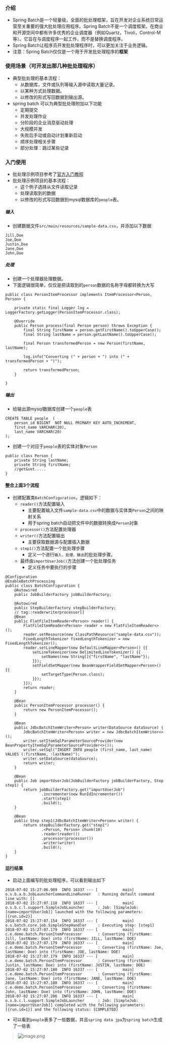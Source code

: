### 介绍
- Spring Batch是一个轻量级，全面的批处理框架，旨在开发对企业系统日常运营至关重要的强大批处理应用程序。Spring Batch不是一个调度框架。在商业和开源空间中都有许多优秀的企业调度器（例如Quartz，Tivoli，Control-M等）。它旨在与调度程序一起工作，而不是替换调度程序。
- Spring Batch让程序员开发批处理程序时，可以更加关注于业务逻辑。
- 注意：Spring Batch仅仅是一个用于开发批处理程序的**框架**

### 使用场景（可开发出那几种批处理程序）
- 典型批处理的基本流程：
    - 从数据库，文件或队列等输入源中读取大量记录。
    - 以某种方式处理数据。
    - 以修改的形式写回数据到输出源。
- spring batch 可以为典型批处理附加以下功能
    - 定期提交
    - 并发处理作业
    - 分阶段的企业消息驱动处理
    - 大规模并发
    - 失败后手动或自动计划重新启动
    - 顺序处理相关步骤
    - 部分处理：跳过某些记录


### 入门使用
- 批处理示例项目参考了[官方入门教程](https://spring.io/guides/gs/batch-processing/)
- 批处理示例项目的基本流程：
    - 这个例子选择从文件读取记录
    - 处理读取到的数据
    - 以修改的形式写回数据到mysql数据库的`people`表。
##### 输入
- 创建数据文件`src/main/resources/sample-data.csv`，并添加以下数据
```
Jill,Doe
Joe,Doe
Justin,Doe
Jane,Doe
John,Doe
```
##### 处理
- 创建一个处理器处理数据。
- 下面逻辑很简单，仅仅是把读取到的`person`数据的名称字母都转换为大写
```
public class PersonItemProcessor implements ItemProcessor<Person, Person> {

    private static final Logger log = LoggerFactory.getLogger(PersonItemProcessor.class);

    @Override
    public Person process(final Person person) throws Exception {
        final String firstName = person.getFirstName().toUpperCase();
        final String lastName = person.getLastName().toUpperCase();

        final Person transformedPerson = new Person(firstName, lastName);

        log.info("Converting (" + person + ") into (" + transformedPerson + ")");

        return transformedPerson;
    }

}
```

##### 输出
- 给输出源mysql数据库创建一个`people`表
```
CREATE TABLE people  (
    person_id BIGINT  NOT NULL PRIMARY KEY AUTO_INCREMENT,
    first_name VARCHAR(20),
    last_name VARCHAR(20)
);

```
- 创建一个对应于`people`表的实体对象`Person`
```
public class Person {
    private String lastName;
    private String firstName;
    //get&set.....
}
```

#### 整合上面3个流程
- 创建配置类`BatchConfiguration`，逻辑如下：
    - `reader()`方法配置输入
        - 主要配置输入文件`sample-data.csv`中的数据与实体类`Person`之间的映射关系
        - 用于spring batch自动把文件中的数据转换成`Person`对象
    - `processor()`方法配置处理器
    - `writer()`方法配置输出
        - 主要获取数据源与配置插入数据
    - `step1()`方法配置一个批处理步骤
        - 定义一个进行`输入，处理，输出`的批处理步骤。
    - 最终由`importUserJob()`方法创建一个批处理任务
        - 定义任务中要执行的步骤
```
@Configuration
@EnableBatchProcessing
public class BatchConfiguration {
    @Autowired
    public JobBuilderFactory jobBuilderFactory;

    @Autowired
    public StepBuilderFactory stepBuilderFactory;
    // tag::readerwriterprocessor[]
    @Bean
    public FlatFileItemReader<Person> reader() {
        FlatFileItemReader<Person> reader = new FlatFileItemReader<>();
        reader.setResource(new ClassPathResource("sample-data.csv"));
        FixedLengthTokenizer fixedLengthTokenizer = new FixedLengthTokenizer();
        reader.setLineMapper(new DefaultLineMapper<Person>() {{
            setLineTokenizer(new DelimitedLineTokenizer() {{
                setNames(new String[]{"firstName", "lastName"});
            }});
            setFieldSetMapper(new BeanWrapperFieldSetMapper<Person>() {{
                setTargetType(Person.class);
            }});
        }});
        return reader;
    }

    @Bean
    public PersonItemProcessor processor() {
        return new PersonItemProcessor();
    }

    @Bean
    public JdbcBatchItemWriter<Person> writer(DataSource dataSource) {
        JdbcBatchItemWriter<Person> writer = new JdbcBatchItemWriter<>();
        writer.setItemSqlParameterSourceProvider(new BeanPropertyItemSqlParameterSourceProvider<>());
        writer.setSql("INSERT INTO people (first_name, last_name) VALUES (:firstName, :lastName)");
        writer.setDataSource(dataSource);
        return writer;
    }
    
    @Bean
    public Job importUserJob(JobBuilderFactory jobBuilderFactory, Step step1) {
        return jobBuilderFactory.get("importUserJob")
                .incrementer(new RunIdIncrementer())
                .start(step1)
                .build();
    }

    @Bean
    public Step step1(JdbcBatchItemWriter<Person> writer) {
        return stepBuilderFactory.get("step1")
                .<Person, Person> chunk(10)
                .reader(reader())
                .processor(processor())
                .writer(writer)
                .build();
    }
}
```

#### 运行结果
- 启动上面编写的批处理程序，可以看到输出如下
```
2018-07-02 15:27:06.989  INFO 16337 --- [           main] o.s.b.a.b.JobLauncherCommandLineRunner   : Running default command line with: []
2018-07-02 15:27:07.118  INFO 16337 --- [           main] o.s.b.c.l.support.SimpleJobLauncher      : Job: [SimpleJob: [name=importUserJob]] launched with the following parameters: [{run.id=2}]
2018-07-02 15:27:07.154  INFO 16337 --- [           main] o.s.batch.core.job.SimpleStepHandler     : Executing step: [step1]
2018-07-02 15:27:07.179  INFO 16337 --- [           main] c.e.demo.batch.PersonItemProcessor       : Converting (firstName: Jill, lastName: Doe) into (firstName: JILL, lastName: DOE)
2018-07-02 15:27:07.179  INFO 16337 --- [           main] c.e.demo.batch.PersonItemProcessor       : Converting (firstName: Joe, lastName: Doe) into (firstName: JOE, lastName: DOE)
2018-07-02 15:27:07.179  INFO 16337 --- [           main] c.e.demo.batch.PersonItemProcessor       : Converting (firstName: Justin, lastName: Doe) into (firstName: JUSTIN, lastName: DOE)
2018-07-02 15:27:07.180  INFO 16337 --- [           main] c.e.demo.batch.PersonItemProcessor       : Converting (firstName: Jane, lastName: Doe) into (firstName: JANE, lastName: DOE)
2018-07-02 15:27:07.180  INFO 16337 --- [           main] c.e.demo.batch.PersonItemProcessor       : Converting (firstName: John, lastName: Doe) into (firstName: JOHN, lastName: DOE)
2018-07-02 15:27:07.206  INFO 16337 --- [           main] o.s.b.c.l.support.SimpleJobLauncher      : Job: [SimpleJob: [name=importUserJob]] completed with the following parameters: [{run.id=1}] and the following status: [COMPLETED]
```
- 可以看到`people`表多了一些数据，并且`spring data jpa`为`spring batch`生成了一些表

> ![image.png](https://upload-images.jianshu.io/upload_images/7176877-502ad430c70e05e7.png?imageMogr2/auto-orient/strip%7CimageView2/2/w/1240)